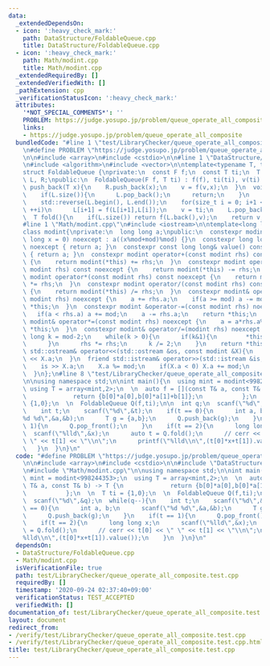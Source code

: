 ```yaml
---
data:
  _extendedDependsOn:
  - icon: ':heavy_check_mark:'
    path: DataStructure/FoldableQueue.cpp
    title: DataStructure/FoldableQueue.cpp
  - icon: ':heavy_check_mark:'
    path: Math/modint.cpp
    title: Math/modint.cpp
  _extendedRequiredBy: []
  _extendedVerifiedWith: []
  _pathExtension: cpp
  _verificationStatusIcon: ':heavy_check_mark:'
  attributes:
    '*NOT_SPECIAL_COMMENTS*': ''
    PROBLEM: https://judge.yosupo.jp/problem/queue_operate_all_composite
    links:
    - https://judge.yosupo.jp/problem/queue_operate_all_composite
  bundledCode: "#line 1 \"test/LibraryChecker/queue_operate_all_composite.test.cpp\"\
    \n#define PROBLEM \"https://judge.yosupo.jp/problem/queue_operate_all_composite\"\
    \n\n#include <array>\n#include <cstdio>\n\n#line 1 \"DataStructure/FoldableQueue.cpp\"\
    \n#include <algorithm>\n#include <vector>\n\ntemplate<typename T, typename F>\n\
    struct FoldableQueue {\nprivate:\n  const F f;\n  const T ti;\n  T v;\n  std::vector<T>\
    \ L, R;\npublic:\n  FoldableQueue(F f, T ti) : f(f), ti(ti), v(ti) {}\n  void\
    \ push_back(T x){\n    R.push_back(x);\n    v = f(v,x);\n  }\n  void pop_front(){\n\
    \    if(L.size()){\n      L.pop_back();\n      return;\n    }\n    std::swap(L,R);\n\
    \    std::reverse(L.begin(), L.end());\n    for(size_t i = 0; i+1 < L.size();\
    \ ++i)\n      L[i+1] = f(L[i+1],L[i]);\n    v = ti;\n    L.pop_back();\n  }\n\
    \  T fold(){\n    if(L.size()) return f(L.back(),v);\n    return v;\n  }\n};\n\
    #line 1 \"Math/modint.cpp\"\n#include <iostream>\n\ntemplate<long long mod>\n\
    class modint{\nprivate:\n  long long a;\npublic:\n  constexpr modint(const long\
    \ long x = 0) noexcept : a((x%mod+mod)%mod) {}\n  constexpr long long& value()\
    \ noexcept { return a; }\n  constexpr const long long& value() const noexcept\
    \ { return a; }\n  constexpr modint operator+(const modint rhs) const noexcept\
    \ {\n    return modint(*this) += rhs;\n  }\n  constexpr modint operator-(const\
    \ modint rhs) const noexcept {\n    return modint(*this) -= rhs;\n  }\n  constexpr\
    \ modint operator*(const modint rhs) const noexcept {\n    return modint(*this)\
    \ *= rhs;\n  }\n  constexpr modint operator/(const modint rhs) const noexcept\
    \ {\n    return modint(*this) /= rhs;\n  }\n  constexpr modint& operator+=(const\
    \ modint rhs) noexcept {\n    a += rhs.a;\n    if(a >= mod) a -= mod;\n    return\
    \ *this;\n  }\n  constexpr modint &operator-=(const modint rhs) noexcept {\n \
    \   if(a < rhs.a) a += mod;\n    a -= rhs.a;\n    return *this;\n  }\n  constexpr\
    \ modint& operator*=(const modint rhs) noexcept {\n    a = a*rhs.a%mod;\n    return\
    \ *this;\n  }\n  constexpr modint& operator/=(modint rhs) noexcept {\n    long\
    \ long k = mod-2;\n    while(k > 0){\n      if(k&1){\n        *this *= rhs;\n\
    \      }\n      rhs *= rhs;\n      k /= 2;\n    }\n    return *this;\n  }\n  friend\
    \ std::ostream& operator<<(std::ostream &os, const modint &X){\n    return os\
    \ << X.a;\n  }\n  friend std::istream& operator>>(std::istream &is, modint &X){\n\
    \    is >> X.a;\n    X.a %= mod;\n    if(X.a < 0) X.a += mod;\n    return is;\n\
    \  }\n};\n#line 8 \"test/LibraryChecker/queue_operate_all_composite.test.cpp\"\
    \n\nusing namespace std;\n\nint main(){\n  using mint = modint<998244353>;\n \
    \ using T = array<mint,2>;\n  \n  auto f = [](const T& a, const T& b) -> T {\n\
    \             return {b[0]*a[0],b[0]*a[1]+b[1]};\n           };\n  \n  T ti =\
    \ {1,0};\n  \n  FoldableQueue Q(f,ti);\n\n  int q;\n  scanf(\"%d\",&q);\n  while(q--){\n\
    \    int t;\n    scanf(\"%d\",&t);\n    if(t == 0){\n      int a, b;\n      scanf(\"\
    %d %d\",&a,&b);\n      T g = {a,b};\n      Q.push_back(g);\n    }\n    if(t ==\
    \ 1){\n      Q.pop_front();\n    }\n    if(t == 2){\n      long long x;\n    \
    \  scanf(\"%lld\",&x);\n      auto t = Q.fold();\n      // cerr << t[0] << \"\
    \ \" << t[1] << \"\\n\";\n      printf(\"%lld\\n\",(t[0]*x+t[1]).value());\n \
    \   }\n  }\n}\n"
  code: "#define PROBLEM \"https://judge.yosupo.jp/problem/queue_operate_all_composite\"\
    \n\n#include <array>\n#include <cstdio>\n\n#include \"DataStructure/FoldableQueue.cpp\"\
    \n#include \"Math/modint.cpp\"\n\nusing namespace std;\n\nint main(){\n  using\
    \ mint = modint<998244353>;\n  using T = array<mint,2>;\n  \n  auto f = [](const\
    \ T& a, const T& b) -> T {\n             return {b[0]*a[0],b[0]*a[1]+b[1]};\n\
    \           };\n  \n  T ti = {1,0};\n  \n  FoldableQueue Q(f,ti);\n\n  int q;\n\
    \  scanf(\"%d\",&q);\n  while(q--){\n    int t;\n    scanf(\"%d\",&t);\n    if(t\
    \ == 0){\n      int a, b;\n      scanf(\"%d %d\",&a,&b);\n      T g = {a,b};\n\
    \      Q.push_back(g);\n    }\n    if(t == 1){\n      Q.pop_front();\n    }\n\
    \    if(t == 2){\n      long long x;\n      scanf(\"%lld\",&x);\n      auto t\
    \ = Q.fold();\n      // cerr << t[0] << \" \" << t[1] << \"\\n\";\n      printf(\"\
    %lld\\n\",(t[0]*x+t[1]).value());\n    }\n  }\n}\n"
  dependsOn:
  - DataStructure/FoldableQueue.cpp
  - Math/modint.cpp
  isVerificationFile: true
  path: test/LibraryChecker/queue_operate_all_composite.test.cpp
  requiredBy: []
  timestamp: '2020-09-24 02:37:40+09:00'
  verificationStatus: TEST_ACCEPTED
  verifiedWith: []
documentation_of: test/LibraryChecker/queue_operate_all_composite.test.cpp
layout: document
redirect_from:
- /verify/test/LibraryChecker/queue_operate_all_composite.test.cpp
- /verify/test/LibraryChecker/queue_operate_all_composite.test.cpp.html
title: test/LibraryChecker/queue_operate_all_composite.test.cpp
---
```

